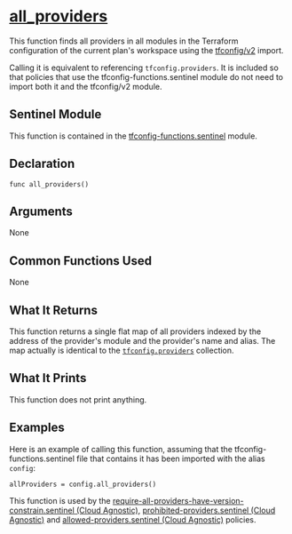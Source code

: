 # [all_providers](../tfconfig-functions.sentinel#L117)
This function finds all providers in all modules in the Terraform configuration of the current plan's workspace using the [tfconfig/v2](https://www.terraform.io/docs/cloud/sentinel/import/tfconfig-v2.html) import.

Calling it is equivalent to referencing `tfconfig.providers`. It is included so that policies that use the tfconfig-functions.sentinel module do not need to import both it and the tfconfig/v2 module.

## Sentinel Module
This function is contained in the [tfconfig-functions.sentinel](../../tfconfig-functions.sentinel) module.

## Declaration
`func all_providers()`

## Arguments
None

## Common Functions Used
None

## What It Returns
This function returns a single flat map of all providers indexed by the address of the provider's module and the provider's name and alias. The map actually is identical to the [`tfconfig.providers`](https://www.terraform.io/docs/cloud/sentinel/import/tfconfig-v2.html#the-providers-collection) collection.

## What It Prints
This function does not print anything.

## Examples
Here is an example of calling this function, assuming that the tfconfig-functions.sentinel file that contains it has been imported with the alias `config`:
```
allProviders = config.all_providers()
```

This function is used by the [require-all-providers-have-version-constrain.sentinel (Cloud Agnostic)](../../../cloud-agnostic/require-all-providers-have-version-constrain.sentinel), [prohibited-providers.sentinel (Cloud Agnostic)](../../../cloud-agnostic/prohibited-providers.sentinel) and [allowed-providers.sentinel (Cloud Agnostic)](../../../cloud-agnostic/allowed-providers.sentinel) policies.

